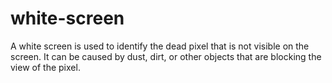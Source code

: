 # white-screen
A white screen is used to identify the dead pixel that is not visible on the screen. It can be caused by dust, dirt, or other objects that are blocking the view of the pixel.
